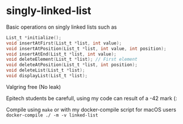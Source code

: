 # singly-linked-list

Basic operations on singly linked lists such as 
```C
List_t *initialize();
void insertAtFirst(List_t *list, int value);
void insertAtPosition(List_t *list, int value, int position);
void insertAtEnd(List_t *list, int value);
void deleteElement(List_t *list); // First element
void deleteAtPosition(List_t *list, int position);
void deleteList(List_t *list);
void displayList(List_t *list);
```

Valgring free (No leak)

Epitech students be carefull, using my code can result of a -42 mark (:

Compile using ```make``` or with my docker-compile script for macOS users ```docker-compile ./ -m -v linked-list```